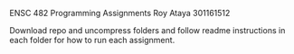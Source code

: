 ENSC 482 Programming Assignments
Roy Ataya
301161512

Download repo and uncompress folders and follow readme instructions in each folder for how to run each assignment.